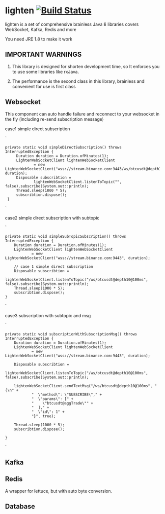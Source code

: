 # lighten [![Build Status](https://travis-ci.com/a4501150/lighten.svg?branch=master)](https://travis-ci.com/a4501150/lighten)

lighten is a set of comprehensive brainless Java 8 libraries covers WebSocket, Kafka, Redis and more

You need JRE 1.8 to make it work

## IMPORTANT WARNINGS

1.  This library is designed for shorten development time, 
    so It enforces you to use some libraries like rxJava.

2.  The performance is the second class in this library, brainless and convenient for use is first class

## Websocket

This component can auto handle failure and reconnect to your websocket in the fly (including re-send subscription message)

case1 simple direct subscription

`

    private static void simpleDirectSubscription() throws InterruptedException {         
         Duration duration = Duration.ofMinutes(1);
         LightenWebSocketClient lightenWebSocketClient
                 = new LightenWebSocketClient("wss://stream.binance.com:9443/ws/btcusdt@depth10@100ms", duration);
         Disposable subscribtion =
                 lightenWebSocketClient.listenToTopic("", false).subscribe(System.out::println);
         Thread.sleep(1000 * 5);
         subscribtion.dispose();
     }
`

case2 simple direct subscription with subtopic

`

    private static void simpleSubTopicSubscription() throws InterruptedException {
        Duration duration = Duration.ofMinutes(1);
        LightenWebSocketClient lightenWebSocketClient
                = new LightenWebSocketClient("wss://stream.binance.com:9443", duration);

        // case 1 simple direct subscription
        Disposable subscribtion =
                lightenWebSocketClient.listenToTopic("/ws/btcusdt@depth10@100ms", false).subscribe(System.out::println);
        Thread.sleep(1000 * 5);
        subscribtion.dispose();
    }
`

case3 subscription with subtopic and msg

`

    private static void subscriptionWithSubscriptionMsg() throws InterruptedException {
        Duration duration = Duration.ofMinutes(1);
        LightenWebSocketClient lightenWebSocketClient
                = new LightenWebSocketClient("wss://stream.binance.com:9443", duration);

        Disposable subscribtion =
                lightenWebSocketClient.listenToTopic("/ws/btcusdt@depth10@100ms", false).subscribe(System.out::println);

        lightenWebSocketClient.sendTextMsg("/ws/btcusdt@depth10@100ms", "{\n" +
                "  \"method\": \"SUBSCRIBE\"," +
                "  \"params\": [" +
                "    \"btcusdt@aggTrade\"" +
                "  ]," +
                "  \"id\": 1" +
                "}", true);

        Thread.sleep(1000 * 5);
        subscribtion.dispose();

    }
`

## Kafka

## Redis

A wrapper for lettuce, but with auto byte conversion.

## Database
